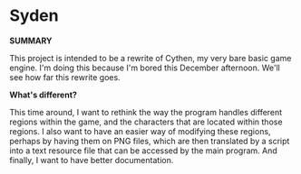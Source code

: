 # Syden

**SUMMARY**

This project is intended to be a rewrite of Cythen, my very bare basic game
engine. I'm doing this because I'm bored this December afternoon. We'll see how
far this rewrite goes.

**What's different?**

This time around, I want to rethink the way the program handles different
regions within the game, and the characters that are located within those
regions. I also want to have an easier way of modifying these regions, perhaps
by having them on PNG files, which are then translated by a script into a text
resource file that can be accessed by the main program. And finally, I want to
have better documentation.
